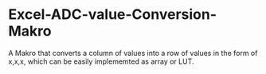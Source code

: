 # Excel-ADC-value-Conversion-Makro
A Makro that converts a column of values into a row of values in the form of x,x,x, which can be easily implememted as array or LUT.
